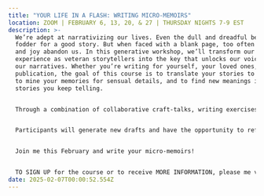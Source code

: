 ```yaml
---
title: "YOUR LIFE IN A FLASH: WRITING MICRO-MEMOIRS"
location: ZOOM | FEBRUARY 6, 13, 20, & 27 | THURSDAY NIGHTS 7-9 EST
description: >-
  We’re adept at narrativizing our lives. Even the dull and dreadful become
  fodder for a good story. But when faced with a blank page, too often our skill
  and joy abandon us. In this generative workshop, we’ll transform our rich
  experience as veteran storytellers into the key that unlocks our voices and
  our narratives. Whether you’re writing for yourself, your loved ones, or for
  publication, the goal of this course is to translate your stories to the page,
  to mine your memories for sensual details, and to find new meanings in the
  stories you keep telling.


  Through a combination of collaborative craft-talks, writing exercises, and peer feedback, participants will develop the tools to infuse their writing with detail, tension, and purpose. This class welcomes beginning and experienced writers alike. 


  Participants will generate new drafts and have the opportunity to refine their work through in class constructive feedback. The course is $200 for the month and will meet over Zoom.


  Join me this February and write your micro-memoirs! 


  TO SIGN UP for the course or to receive MORE INFORMATION, please me via the website contact page.
date: 2025-02-07T00:00:52.554Z
---
```


